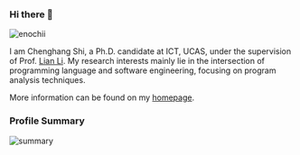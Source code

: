 ### Hi there 👋
<p align="left"> <img src="https://komarev.com/ghpvc/?username=enochii" alt="enochii" /> </p>

I am Chenghang Shi, a Ph.D. candidate at ICT, UCAS, under the supervision of Prof. [Lian Li](https://scholar.google.com.au/citations?user=yAIhkEsAAAAJ&hl=en). My research interests mainly lie in the intersection of programming language and software engineering, focusing on program analysis techniques. 

More information can be found on my [homepage](https://enochii.github.io/).

<!--
**xx/xx** is a ✨ _special_ ✨ repository because its `README.md` (this file) appears on your GitHub profile.

Here are some ideas to get you started:

- 🔭 I’m currently working on ...
- 🌱 I’m currently learning ...
- 👯 I’m looking to collaborate on ...
- 🤔 I’m looking for help with ...
- 💬 Ask me about ...
- 📫 How to reach me: ...
- 😄 Pronouns: ...
- ⚡ Fun fact: ...
-->

### Profile Summary

![summary](https://github-readme-stats.vercel.app/api?username=enochii&show_icons=true&theme=radical)
